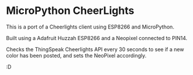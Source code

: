 # MicroPython CheerLights

This is a port of a Cheerlights client using ESP8266 and MicroPython.

Built using a Adafruit Huzzah ESP8266 and a Neopixel connected to PIN14.

Checks the ThingSpeak Cheerlights API every 30 seconds to see if a new color has been posted, and sets the NeoPixel accordingly.

:D
